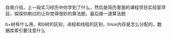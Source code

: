 

自我介绍，上一段实习经历中你学到了什么，然后是简历里面的课程项目实验室项目，探探你刷过的让你觉得很妙的算法题，最后做一道算法题

b+树有什么用，和b树的区别，进程和线程的区别，linux内存是怎么分配的，数据库索引要注意什么

